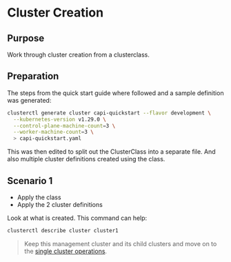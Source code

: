 # Cluster Creation

## Purpose

Work through cluster creation from a clusterclass.

## Preparation

The steps from the quick start guide where followed and a sample definition was generated:

```bash
clusterctl generate cluster capi-quickstart --flavor development \
  --kubernetes-version v1.29.0 \
  --control-plane-machine-count=3 \
  --worker-machine-count=3 \
  > capi-quickstart.yaml
```

This was then edited to split out the ClusterClass into a separate file. And also multiple cluster definitions created using the class.

## Scenario 1

- Apply the class
- Apply the 2 cluster definitions

Look at what is created. This command can help:

```bash
clusterctl describe cluster cluster1
```

> Keep this management cluster and its child clusters and move on to the [single cluster operations](../2-single-cluster-operations/).
